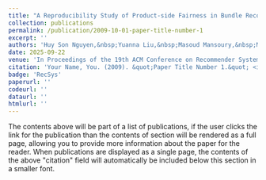 ```yaml
---
title: "A Reproducibility Study of Product-side Fairness in Bundle Recommendation"
collection: publications
permalink: /publication/2009-10-01-paper-title-number-1
excerpt: ''
authors: 'Huy Son Nguyen,&nbsp;Yuanna Liu,&nbsp;Masoud Mansoury,&nbsp;Mohammad Alian Nejadi,&nbsp;Alan Hanjalic,&nbsp;Maarten de Rijke'
date: 2025-09-22
venue: 'In Proceedings of the 19th ACM Conference on Recommender Systems, 2025'
citation: 'Your Name, You. (2009). &quot;Paper Title Number 1.&quot; <i>Journal 1</i>. 1(1).'
badge: 'RecSys'
paperurl: ''
codeurl: ''
dataurl: ''
htmlurl: ''
---
```


The contents above will be part of a list of publications, if the user clicks the link for the publication than the contents of section will be rendered as a full page, allowing you to provide more information about the paper for the reader. When publications are displayed as a single page, the contents of the above "citation" field will automatically be included below this section in a smaller font.
